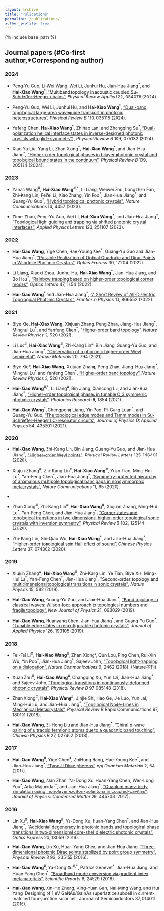 ```yaml
---
layout: archive
title: "Pulications"
permalink: /publications/
author_profile: true
---
```


{% include base_path %}

## Journal papers (\#Co-first author,\*Corresponding author)

### 2024
- Peng-Yu Guo, Li-Wei Wang, Wei Li, Junhui Hu, Jian-Hua Jiang<sup>\*</sup>, and **Hai-Xiao Wang**<sup>\*</sup>, [“Multiband topology in acoustic coupled Su-Schrieffer-Heeger chains”](https://www.doi.org/10.1103/PhysRevApplied.22.054079), *Physical Review Applied* 22, 054079 (2024).

- Peng-Yu Guo, Wei Li, Junhui Hu, and **Hai-Xiao Wang**<sup>\*</sup>, [“Dual-band topological large-area waveguide transport in photonic heterostructures”](https://www.doi.org/10.1103/PhysRevB.110.035115), *Physical Review B* 110, 035115 (2024).

- Yafeng Chen, **Hai-Xiao Wang**<sup>\*</sup>, Zhihao Lan, and Zhongqing Su<sup>\*</sup>, [“Dual-polarization helical interface states in inverse-designed photonic crystals with glide symmetry”](https://www.doi.org/10.1103/PhysRevB.109.075132)), *Physical Review B* 109, 075132 (2024).

- Xiao-Yu Liu, Yang Li, Zhan Xiong<sup>\*</sup>, **Hai-Xiao Wang**<sup>\*</sup>, and Jian-Hua Jiang<sup>\*</sup>, [“Higher-order topological phases in bilayer photonic crystal and topological bound states in the continuum”](https://www.doi.org/10.1103/PhysRevB.109.205137), *Physical Review B* 109, 205134 (2024).
    
### 2023

- Yanan Wang<sup>\#</sup>, **Hai-Xiao Wang**<sup>\#,\*</sup>, Li Liang, Weiwei Zhu, Longzhen Fan, Zhi-Kang Lin, Feifei Li, Xiao Zhang, Yin Poo<sup>\*</sup>, Jian-Hua Jiang<sup>\*</sup>, and Guang-Yu Guo<sup>\*</sup>, ["Hybrid topological photonic crystals"](https://www.doi.org/10.1038/s41467-023-40172-6), *Nature Communications* 14, 4457 (2023).

- Zimei Zhan, Peng-Yu Guo, Wei Li, **Hai-Xiao Wang**<sup>\*</sup>, and Jian-Hua Jiang<sup>\*</sup>, [“Topological light guiding and trapping via shifted photonic crystal interfaces”](https://www.doi.org/10.1063/5.0186703), *Applied Physics Letters* 123, 251107 (2023).

### 2022

- **Hai-Xiao Wang**, Yige Chen, Hae-Young Kee<sup>\*</sup>, Guang-Yu Guo and Jian-Hua Jiang<sup>\*</sup>, [“Possible Realization of Optical Quadratic and Dirac Points in Woodpile Photonic Crystals”](https://www.doi.org/10.1364/OE.456614), *Optics Express* 30, 17204 (2022).

- Li Liang, Xiaoxi Zhou, Junhui Hu, **Hai-Xiao Wang**<sup>\*</sup>, Jian-Hua Jiang, and Bo Hou<sup>\*</sup>, [“Rainbow trapping based on higher-order topological corner modes”](https://www.doi.org/10.1364/OL.451770), *Optics Letters* 47, 1454 (2022).

- **Hai-Xiao Wang**<sup>\*</sup> and Jian-Hua Jiang<sup>\*</sup>, [“A Short Review of All-Dielectric Topological Photonic Crystals”](https://www.doi.org/10.3389/fphy.2022.866552), *Frontier in Physics* 10, 866552 (2022).
  
### 2021

- Biye Xie, **Hai-Xiao Wang**, Xiujuan Zhang, Peng Zhan, Jiang-Hua Jiang<sup>\*</sup>, Minghui Lu<sup>\*</sup>, and Yanfeng Chen<sup>\*</sup>, ["Higher-order band topology"](https://www.doi.org/10.1038/s42254-021-00323-4), *Nature Review Physics* 3, 520 (2021).

- Li Luo<sup>\#</sup>, **Hai-Xiao Wang**<sup>\#</sup>, Zhi-Kang Lin<sup>\#</sup>, Bin Jiang, Guang-Yu Guo, and Jian-Hua Jiang<sup>\*</sup>, ["Observation of a phononic higher-order Weyl semimetal"](http://www.nature.com/articles/s41563-021-00985-6). *Nature Materials* 20, 794 (2021).
  
- Biye Xie*, **Hai-Xiao Wang**, Xiujuan Zhang, Peng Zhan, Jiang-Hua Jiang<sup>\*</sup>, Minghui Lu<sup>\*</sup> and Yanfeng Chen<sup>\*</sup>, [“Higher-order band topology”](https://doi.org/10.1038/s42254-021-00323-4), *Nature Review Physics* 3, 520 (2021).
  
- **Hai-Xiao Wang**<sup>\#,\*</sup>, Li Liang<sup>\#</sup>, Bin Jiang, Xiancong Lu, and Jian-Hua Jiang<sup>\*</sup>, [“Higher-order topological phases in tunable C_3 symmetric photonic crystals”](https://www.doi.org/10.1364/PRJ.433188). *Photonics Research* 9, 1854 (2021). 

- **Hai-Xiao Wang**<sup>\*</sup>, Chengpeng Liang, Yin Poo, Pi-Gang Luan<sup>\*</sup>, and Guang-Yu Guo, [“The topological edge modes and Tamm modes in Su-Schrieffer-Heeger LC-resonator circuits”](https://www.doi.org/10.1088/1361-6463/ac18ef), *Journal of Physics D: Applied Physics* 54, 435301 (2021).
  
### 2020

- **Hai-Xiao Wang**, Zhi-Kang Lin, Bin Jiang, Guang-Yu Guo, and Jian-Hua Jiang<sup>\*</sup>, ["Higher-order Weyl points"](https://link.aps.org/doi/10.1103/PhysRevLett.125.146401). *Physical Review Letters* 125, 146401 (2020).

- Xiujun Zhang<sup>\#</sup>, Zhi-Kang Lin<sup>\#</sup>, **Hai-Xiao Wang**<sup>\#</sup>, Yuan Tian, Ming-Hui Lu<sup>\*</sup>, Yan-Feng Chen<sup>\*</sup>, Jian-Hua Jiang<sup>\*</sup>, [“Symmetry-protected hierarchy of anomalous multipole topological band gaps in nonsymmorphic metacrystals”](https://www.doi.org/10.1038/s41467-019-13861-4), *Nature Communications* 11, 65 (2020).
- 
- Zhan Xiong<sup>\#</sup>, Zhi-Kang Lin<sup>\#</sup>, **Hai-Xiao Wang**<sup>\#</sup>, Xiujuan Zhang, Ming-Hui Lu<sup>\*</sup>, Yan-Feng Chen, and Jian-Hua Jiang<sup>\*</sup>, [“Corner states and topological transitions in two-dimensional higher-order topological sonic crystals with inversion symmetry”](https://www.doi.org/10.1103/PhysRevB.102.125144), *Physical Review B* 102, 125144 (2020).

- Zhi-Kang Lin, Shi-Qiao Wu, **Hai-Xiao Wang**<sup>\*</sup>, and Jian-Hua Jiang<sup>\*</sup>, [“Higher-order topological spin Hall effect of sound”](https://www.doi.org/10.1088/0256-307X/37/7/074302), *Chinese Physics Letters* 37, 074302 (2020).

### 2019

- Xiujun Zhang<sup>\#</sup>, **Hai-Xiao Wang**<sup>\#</sup>, Zhi-Kang Lin, Ye Tian, Biye Xie, Ming-Hui Lu<sup>\*</sup>, Yan-Feng Chen<sup>\*</sup>, Jian-Hua Jiang<sup>\*</sup>, ["Second-order topology and multidimensional topological transitions in sonic crystals"](https://doi.org/10.1038/s41567-019-0472-1), *Nature Physics* 15, 582 (2019).

-  **Hai-Xiao Wang**, Guang-Yu Guo, and Jian-Hua Jiang<sup>\*</sup>, [“Band topology in classical waves: Wilson-loop approach to topological numbers and fragile topology”](https://www.doi.org/10.1088/1367-2630/ab3f71), *New Journal of Physics* 21, 093029 (2019).

- **Hai-Xiao Wang**, Huanyang Chen, Jian-Hua Jiang<sup>\*</sup>, and Guang-Yu Guo<sup>\*</sup>, [“Tunable edge states in reconfigurable photonic crystals”](https://www.doi.org/10.1063/1.5124893), *Journal of Applied Physics* 126, 193105 (2019).
  
### 2018 

- Fei-Fei Li<sup>\#</sup>, **Hai-Xiao Wang**<sup>\#</sup>, Zhan Xiong*, Qun Lou, Ping Chen, Rui-Xin Wu, Yin Poo<sup>\*</sup>, Jian-Hua Jiang<sup>\*</sup>, Sajeev John, ["Topological light-trapping on a dislocation"](https://www.doi.org/10.1038/s41467-018-04861-x), *Nature Communications* 9, 2462 (2018). (Nature子刊)

- Xuan Zhu<sup>\#</sup>, **Hai-Xiao Wang**<sup>\#</sup>, Changqing Xu, Yun Lai, Jian-Hua Jiang<sup>\*</sup>, and Sajeev John, [“Topological transitions in continuously-deformed photonic crystals”](https://www.doi.org/10.1103/physrevb.97.085148), *Physical Review B* 97, 085148 (2018).
  
- Zhan Xiong<sup>\#</sup>, **Hai-Xiao Wang**<sup>\#</sup>, Jinjie Shi, Hao Ge, Jie Luo, Yun Lai, Ming-Hui Lu, and Jian-Hua Jiang<sup>\*</sup>, [“Topological Node-Lines in Mechanical Metacrystals”](https://www.doi.org/10.1103/physrevb.97.085148), *Physical Review B* Rapid Communications 97, 180101 (2018).

- **Hai-Xiao Wang**, Zi-Heng Liu and Jian-Hua Jiang<sup>\*</sup>, [“Chiral p-wave pairing of ultracold fermionic atoms due to a quadratic band touching”](https://cpb.iphy.ac.cn/article/2018/1924/cpb_27_2_027402.html#close), *Chinese Physics B* 27, 027402 (2018).
  
### 2017 

- **Hai-Xiao Wang**<sup>\#</sup>, Yige Chen<sup>\#</sup>, ZhiHong Hang, Hae-Young Kee<sup>\*</sup>, and Jian-Hua Jiang<sup>\*</sup>, [“Type-II Dirac photons”](https://www.doi.org/10.1038/s41535-017-0058-z), *npj Quantum Materials* 2, 54 (2017).

- **Hai-Xiao Wang**, Alan Zhan, Ya-Dong Xu, Huan-Yang Chen, Wen-Long You<sup>\*</sup>, Arka Majumdar<sup>\*</sup>, and Jian-Hua Jiang<sup>\*</sup>, [“Quantum many-body simulation using monolayer exciton-polaritons in coupled-cavities”](https://www.doi.org/10.1088/1361-648X/aa8933), *Journal of Physics: Condensed Matter* 29, 445703 (2017).
  
### 2016 

- Lin Xu<sup>\#</sup>, **Hai-Xiao Wang**<sup>\#</sup>, Ya-Dong Xu, Huan-Yang Chen<sup>\*</sup>, and Jian-Hua Jiang<sup>\*</sup>, [“Accidental degeneracy in photonic bands and topological phase transitions in two-dimensional core-shell dielectric photonic crystals”](https://www.doi.org/10.1364/OE.24.018059), *Optics Express* 24, 18059 (2016). 

- **Hai-Xiao Wang**, Lin Xu, Huan-Yang Chen, and Jian-Hua Jiang. [“Three-dimensional photonic Dirac points stabilized by point group symmetry”](https://www.doi.org/10.1103/PhysRevB.93.235155), *Physical Review B* 93, 235155 (2016).

- **Hai-Xiao Wang**<sup>\#</sup>, Ya-Dong Xu<sup>\#,\*</sup>, Patrice Genevet<sup>\*</sup>, Jian-Hua Jiang, and Huan-Yang Chen<sup>\*</sup>, [“Broadband mode conversion via gradient index metamaterials”](https://www.doi.org/10.1038/srep24529), *Scientific Reports* 6, 24529 (2016).

- **Hai-Xiao Wang**, Xin-He Zheng, Xing-Yuan Gan, Nai-Ming Wang, and Hui Yang, Designing of 1 eV GaNAs/GaInAs superlattice subcell in current-matched four-junction solar cell, Journal of Semiconductors 37, 014011 (2016).
